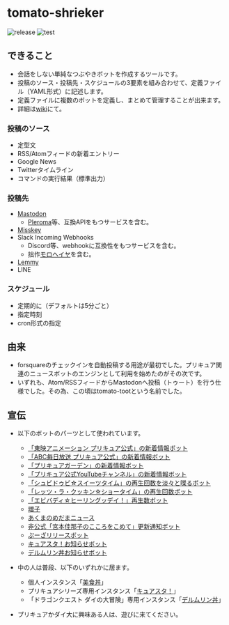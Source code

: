 # tomato-shrieker

![release](https://img.shields.io/github/v/release/pooza/tomato-shrieker.svg)
![test](https://github.com/pooza/tomato-shrieker/workflows/test/badge.svg)

## できること

- 会話をしない単純なつぶやきボットを作成するツールです。
- 投稿のソース・投稿先・スケジュールの3要素を組み合わせて、定義ファイル（YAML形式）に記述します。
- 定義ファイルに複数のボットを定義し、まとめて管理することが出来ます。
- 詳細は[wiki](https://github.com/pooza/tomato-shrieker/wiki)にて。

### 投稿のソース

- 定型文
- RSS/Atomフィードの新着エントリー
- Google News
- Twitterタイムライン
- コマンドの実行結果（標準出力）

### 投稿先

- [Mastodon](https://github.com/tootsuite/mastodon)
  - [Pleroma](https://git.pleroma.social/pleroma)等、互換APIをもつサービスを含む。
- [Misskey](https://github.com/syuilo/misskey)
- Slack Incoming Webhooks
  - Discord等、webhookに互換性をもつサービスを含む。
  - 拙作[モロヘイヤ](https://github.com/pooza/mulukhiya-toot-proxy)を含む。
- [Lemmy](https://github.com/LemmyNet/lemmy/)
- LINE

### スケジュール

- 定期的に（デフォルトは5分ごと）
- 指定時刻
- cron形式の指定

## 由来

- forsquareのチェックインを自動投稿する用途が最初でした。プリキュア関連のニュースボットのエンジンとして利用を始めたのがその次です。
- いずれも、Atom/RSSフィードからMastodonへ投稿（トゥート）を行う仕様でした。その為、この頃はtomato-tootという名前でした。

## 宣伝

- 以下のボットのパーツとして使われています。
  - [「東映アニメーション プリキュア公式」の新着情報ボット](https://precure.ml/@toei_bot)
  - [「ABC毎日放送 プリキュア公式」の新着情報ボット](https://precure.ml/@abc_bot)
  - [「プリキュアガーデン」の新着情報ボット](https://precure.ml/@garden_bot)
  - [「プリキュア公式YouTubeチャンネル」の新着情報ボット](https://precure.ml/@youtube_precure_bot)
  - [「シュビドゥビ☆スイーツタイム」の再生回数を淡々と喋るボット](https://mstdn.b-shock.org/@shooby_do_bop_bot)
  - [「レッツ・ラ・クッキン☆ショータイム」の再生回数ボット](https://mstdn.b-shock.org/@lets_la_bot)
  - [「エビバディ☆ヒーリングッデイ！」再生数ボット](https://precure.ml/@healingoodday)
  - [増子](https://precure.ml/@mikabot)
  - [あくまのめだまニュース](https://mstdn.delmulin.com/@news)
  - [非公式「宮本佳那子のこころをこめて」更新通知ボット](https://mstdn.b-shock.org/@kanako_blog_bot)
  - [ぷーざリリースボット](https://mstdn.b-shock.org/@release_bot)
  - [キュアスタ！お知らせボット](https://precure.ml/@infomation)
  - [デルムリン丼お知らせボット](https://mstdn.delmulin.com/@info)

- 中の人は普段、以下のいずれかに居ます。
  - 個人インスタンス「[美食丼](https://mstdn.b-shock.org/)」
  - プリキュアシリーズ専用インスタンス「[キュアスタ！](https://precure.ml/)」
  - 「ドラゴンクエスト ダイの大冒険」専用インスタンス「[デルムリン丼](https://mstdn.delmulin.com/)」
- プリキュアかダイ大に興味ある人は、遊びに来てください。
